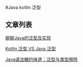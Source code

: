 #Java kotlin 泛型

## 文章列表
[聊聊Java的泛型及实现](https://my.oschina.net/suemi/blog/852193?p=1)

[Kotlin 泛型 VS Java 泛型](https://www.jianshu.com/p/832b9548b331)

[Java语法糖的味道：泛型与类型擦除](https://my.oschina.net/aiguozhe/blog/36143)
